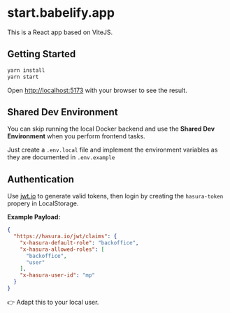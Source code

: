 # start.babelify.app

This is a React app based on ViteJS.

## Getting Started

```bash
yarn install
yarn start
```

Open [http://localhost:5173](http://localhost:5173) with your browser to see the result.

## Shared Dev Environment

You can skip running the local Docker backend and use the **Shared Dev Environment** when you perform frontend tasks.

Just create a `.env.local` file and implement the environment variables as they are documented in `.env.example`


## Authentication

Use [jwt.io](https://jwt.io/) to generate valid tokens, then login by creating the `hasura-token` propery in LocalStorage.

**Example Payload:**

```json
{
  "https://hasura.io/jwt/claims": {
    "x-hasura-default-role": "backoffice",
    "x-hasura-allowed-roles": [
      "backoffice",
      "user"
    ],
    "x-hasura-user-id": "mp"
  }
}
```

👉 Adapt this to your local user.

